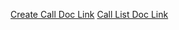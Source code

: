 [Create Call Doc Link](https://www.twilio.com/docs/voice/api/call-resource)
[Call List Doc Link](https://www.twilio.com/docs/voice/tutorials/how-to-retrieve-call-logs/python)